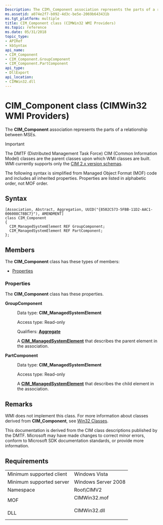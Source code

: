 ```yaml
---
Description: The CIM\_Component association represents the parts of a relationship between MSEs.
ms.assetid: a074e2f7-b092-4d3c-be5e-2069b643431b
ms.tgt_platform: multiple
title: CIM_Component class (CIMWin32 WMI Providers)
ms.topic: reference
ms.date: 05/31/2018
topic_type: 
- APIRef
- kbSyntax
api_name: 
- CIM_Component
- CIM_Component.GroupComponent
- CIM_Component.PartComponent
api_type: 
- DllExport
api_location: 
- CIMWin32.dll
---
```


# CIM_Component class (CIMWin32 WMI Providers)

The **CIM\_Component** association represents the parts of a relationship between MSEs.

> [!IMPORTANT]
> The DMTF (Distributed Management Task Force) CIM (Common Information Model) classes are the parent classes upon which WMI classes are built. WMI currently supports only the [CIM 2.x version schemas](https://dmtf.org/standards/cim/schemas).

 

The following syntax is simplified from Managed Object Format (MOF) code and includes all inherited properties. Properties are listed in alphabetic order, not MOF order.

## Syntax

``` syntax
[Association, Abstract, Aggregation, UUID("{8502C573-5FBB-11D2-AAC1-006008C78BC7}"), AMENDMENT]
class CIM_Component
{
  CIM_ManagedSystemElement REF GroupComponent;
  CIM_ManagedSystemElement REF PartComponent;
};
```

## Members

The **CIM\_Component** class has these types of members:

-   [Properties](#properties)

### Properties

The **CIM\_Component** class has these properties.

<dl> <dt>

**GroupComponent**
</dt> <dd> <dl> <dt>

Data type: **CIM\_ManagedSystemElement**
</dt> <dt>

Access type: Read-only
</dt> <dt>

Qualifiers: [**Aggregate**](/windows/desktop/WmiSdk/standard-qualifiers)
</dt> </dl>

A [**CIM\_ManagedSystemElement**](cim-managedsystemelement.md) that describes the parent element in the association.

</dd> <dt>

**PartComponent**
</dt> <dd> <dl> <dt>

Data type: **CIM\_ManagedSystemElement**
</dt> <dt>

Access type: Read-only
</dt> </dl>

A [**CIM\_ManagedSystemElement**](cim-managedsystemelement.md) that describes the child element in the association.

</dd> </dl>

## Remarks

WMI does not implement this class. For more information about classes derived from **CIM\_Component**, see [Win32 Classes](win32-provider.md).

This documentation is derived from the CIM class descriptions published by the DMTF. Microsoft may have made changes to correct minor errors, conform to Microsoft SDK documentation standards, or provide more information.

## Requirements



|                                     |                                                                                         |
|-------------------------------------|-----------------------------------------------------------------------------------------|
| Minimum supported client<br/> | Windows Vista<br/>                                                                |
| Minimum supported server<br/> | Windows Server 2008<br/>                                                          |
| Namespace<br/>                | Root\\CIMV2<br/>                                                                  |
| MOF<br/>                      | <dl> <dt>CIMWin32.mof</dt> </dl> |
| DLL<br/>                      | <dl> <dt>CIMWin32.dll</dt> </dl> |



 

